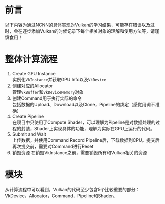 # 前言
以下内容为通过NCNN的具体实现对Vulkan的学习结果，可能存在错误以及过时，会在逐步添加Vulkan的时候记录下每个相关对象的理解和使用方法等，请谨慎食用！

# 整体计算流程
1. Create GPU Instance  
   实例化```VkInstance```并获取GPU Info以及```VkDevice```
2. 创建对应的Allocator  
   管理```VkBuffer```和```VkDeviceMemory```对象
3. 创建Command用于执行实际的命令  
   包括数据的Upload、Download以及Clone，Pipeline的绑定（感觉用词不准确）
4. Create Pipeline  
   在项目中只使用了Compute Shader，可以理解为Pipeline是对数据处理的过程的封装，Shader上实现具体的功能，理解为实际在GPU上运行的代码。
5. Submit and Wait  
   上传数据，并使用Command Record Pipeline后，下载数据到CPU。提交后再次提交前，需要对Command进行Reset
6. 销毁资源
   在销毁VkInstance之前，需要销毁所有和Vulkan相关的资源

# 模块
从计算流程中可以看到，Vulkan的代码至少包含5个比较重要的部分：VkDevice，Allocator，Command，Pipeline和Shader。
